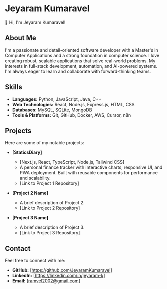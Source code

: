 # Jeyaram Kumaravel

👋 Hi, I'm Jeyaram Kumaravel!

## About Me

I'm a passionate and detail-oriented software developer with a Master's in Computer Applications and a strong foundation in computer science. I love creating robust, scalable applications that solve real-world problems. My interests in full-stack development, automation, and AI-powered systems. I'm always eager to learn and collaborate with forward-thinking teams.

## Skills

* **Languages:** Python, JavaScript, Java, C++ 
* **Web Technologies:** React, Node.js, Express.js, HTML, CSS
* **Databases:** MySQL, SQLite, MongoDB
* **Tools \& Platforms:** Git, GitHub, Docker, AWS, Cursor, n8n

## Projects

Here are some of my notable projects:

* **\[StaticsDiary]**

  * \[Next.js, React, TypeScript, Node.js, Tailwind CSS]
  * A personal finance tracker with interactive charts, responsive UI, and PWA deployment. Built with reusable components for performance and scalability.
  * \[Link to Project 1 Repository]

* **\[Project 2 Name]**

  * A brief description of Project 2.
  * \[Link to Project 2 Repository]

* **\[Project 3 Name]**

  * A brief description of Project 3.
  * \[Link to Project 3 Repository]

## Contact

Feel free to connect with me:

* **GitHub:** \[https://github.com/JeyaramKumaravel]
* **LinkedIn:** \[https://linkedin.com/in/jeyaram-k]
* **Email:** \[ramvel2002@gmail.com]
